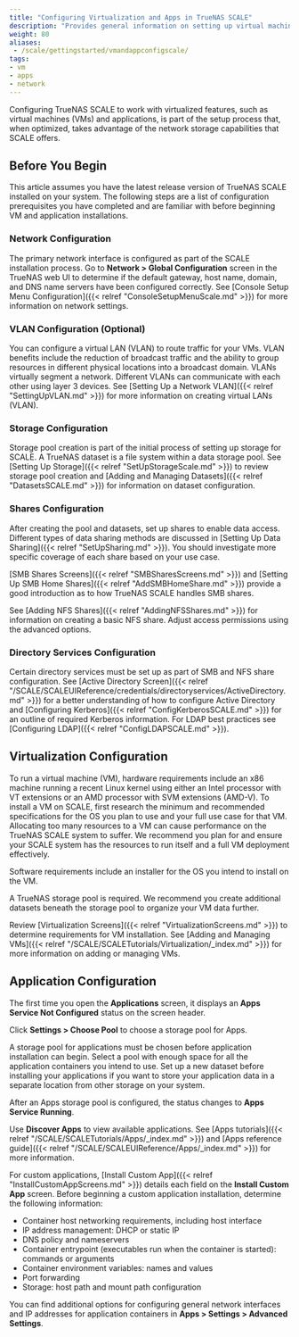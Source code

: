 ```yaml
---
title: "Configuring Virtualization and Apps in TrueNAS SCALE"
description: "Provides general information on setting up virtual machines and applications on TrueNAS SCALE."
weight: 80
aliases:
 - /scale/gettingstarted/vmandappconfigscale/
tags:
- vm
- apps
- network
---
```


Configuring TrueNAS SCALE to work with virtualized features, such as virtual machines (VMs) and applications, is part of the setup process that, when optimized, takes advantage of the network storage capabilities that SCALE offers.

## Before You Begin

This article assumes you have the latest release version of TrueNAS SCALE installed on your system.
The following steps are a list of configuration prerequisites you have completed and are familiar with before beginning VM and application installations.

### Network Configuration

The primary network interface is configured as part of the SCALE installation process.
Go to **Network > Global Configuration** screen in the TrueNAS web UI to determine if the default gateway, host name, domain, and DNS name servers have been configured correctly.
See [Console Setup Menu Configuration]({{< relref "ConsoleSetupMenuScale.md" >}}) for more information on network settings.

### VLAN Configuration (Optional)

You can configure a virtual LAN (VLAN) to route traffic for your VMs.
VLAN benefits include the reduction of broadcast traffic and the ability to group resources in different physical locations into a broadcast domain.
VLANs virtually segment a network.
Different VLANs can communicate with each other using layer 3 devices.
See [Setting Up a Network VLAN]({{< relref "SettingUpVLAN.md" >}}) for more information on creating virtual LANs (VLAN).

### Storage Configuration

Storage pool creation is part of the initial process of setting up storage for SCALE.
A TrueNAS dataset is a file system within a data storage pool.
See [Setting Up Storage]({{< relref "SetUpStorageScale.md" >}}) to review storage pool creation and [Adding and Managing Datasets]({{< relref "DatasetsSCALE.md" >}}) for information on dataset configuration.

### Shares Configuration

After creating the pool and datasets, set up shares to enable data access.
Different types of data sharing methods are discussed in [Setting Up Data Sharing]({{< relref "SetUpSharing.md" >}}).
You should investigate more specific coverage of each share based on your use case.

[SMB Shares Screens]({{< relref "SMBSharesScreens.md" >}}) and [Setting Up SMB Home Shares]({{< relref "AddSMBHomeShare.md" >}}) provide a good introduction as to how TrueNAS SCALE handles SMB shares.

See [Adding NFS Shares]({{< relref "AddingNFSShares.md" >}}) for information on creating a basic NFS share.
Adjust access permissions using the advanced options.

### Directory Services Configuration

Certain directory services must be set up as part of SMB and NFS share configuration.
See [Active Directory Screen]({{< relref "/SCALE/SCALEUIReference/credentials/directoryservices/ActiveDirectory.md" >}}) for a better understanding of how to configure Active Directory and [Configuring Kerberos]({{< relref "ConfigKerberosSCALE.md" >}}) for an outline of required Kerberos information.
For LDAP best practices see [Configuring LDAP]({{< relref "ConfigLDAPSCALE.md" >}}).

## Virtualization Configuration

To run a virtual machine (VM), hardware requirements include an x86 machine running a recent Linux kernel using either an Intel processor with VT extensions or an AMD processor with SVM extensions (AMD-V).
To install a VM on SCALE, first research the minimum and recommended specifications for the OS you plan to use and your full use case for that VM.
Allocating too many resources to a VM can cause performance on the TrueNAS SCALE system to suffer. We recommend you plan for and ensure your SCALE system has the resources to run itself and a full VM deployment effectively.

Software requirements include an installer for the OS you intend to install on the VM.

A TrueNAS storage pool is required.
We recommend you create additional datasets beneath the storage pool to organize your VM data further.

Review [Virtualization Screens]({{< relref "VirtualizationScreens.md" >}}) to determine requirements for VM installation.
See [Adding and Managing VMs]({{< relref "/SCALE/SCALETutorials/Virtualization/_index.md" >}}) for more information on adding or managing VMs.

## Application Configuration

The first time you open the **Applications** screen, it displays an <i class="fa fa-cog" aria-hidden="true"></i> **Apps Service Not Configured** status on the screen header.

Click **Settings > Choose Pool** to choose a storage pool for Apps.

A storage pool for applications must be chosen before application installation can begin.
Select a pool with enough space for all the application containers you intend to use.
Set up a new dataset before installing your applications if you want to store your application data in a separate location from other storage on your system.

After an Apps storage pool is configured, the status changes to <span class="iconify" data-icon="mdi:check-circle" color=#71BF44></span> **Apps Service Running**.

Use **Discover Apps** to view available applications.
See [Apps tutorials]({{< relref "/SCALE/SCALETutorials/Apps/_index.md" >}}) and [Apps reference guide]({{< relref "/SCALE/SCALEUIReference/Apps/_index.md" >}}) for more information.

For custom applications, [Install Custom App]({{< relref "InstallCustomAppScreens.md" >}}) details each field on the **Install Custom App** screen.
Before beginning a custom application installation, determine the following information:

* Container host networking requirements, including host interface
* IP address management: DHCP or static IP
* DNS policy and nameservers
* Container entrypoint (executables run when the container is started): commands or arguments
* Container environment variables: names and values
* Port forwarding
* Storage: host path and mount path configuration

You can find additional options for configuring general network interfaces and IP addresses for application containers in **Apps > Settings > Advanced Settings**.
